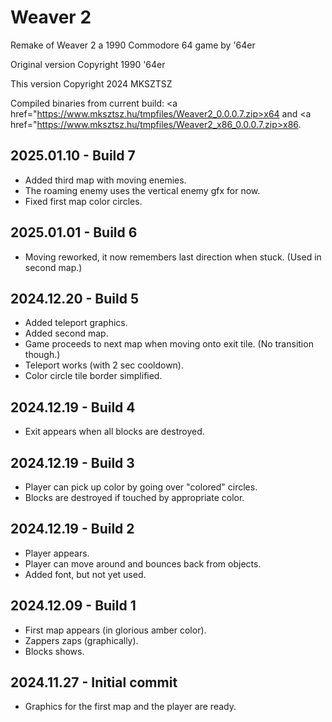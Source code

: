 # Weaver 2
Remake of Weaver 2 a 1990 Commodore 64 game by '64er

Original version Copyright 1990 '64er

This version Copyright 2024 MKSZTSZ

Compiled binaries from current build:
<a href="https://www.mksztsz.hu/tmpfiles/Weaver2_0.0.0.7.zip>x64</a> and
<a href="https://www.mksztsz.hu/tmpfiles/Weaver2_x86_0.0.0.7.zip>x86</a>.

## 2025.01.10 - Build 7
- Added third map with moving enemies.
- The roaming enemy uses the vertical enemy gfx for now.
- Fixed first map color circles. 

## 2025.01.01 - Build 6
- Moving reworked, it now remembers last direction when stuck. (Used in second map.)

## 2024.12.20 - Build 5
- Added teleport graphics.
- Added second map.
- Game proceeds to next map when moving onto exit tile. (No transition though.)
- Teleport works (with 2 sec cooldown).
- Color circle tile border simplified.

## 2024.12.19 - Build 4
- Exit appears when all blocks are destroyed.

## 2024.12.19 - Build 3
- Player can pick up color by going over "colored" circles.
- Blocks are destroyed if touched by appropriate color.
 
## 2024.12.19 - Build 2
- Player appears.
- Player can move around and bounces back from objects.
- Added font, but not yet used.

## 2024.12.09 - Build 1
- First map appears (in glorious amber color).
- Zappers zaps (graphically).
- Blocks shows.

## 2024.11.27 - Initial commit
- Graphics for the first map and the player are ready.



